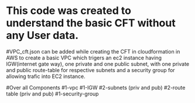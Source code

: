# This code was created to understand the basic CFT without any User data.
#VPC_cft.json can be added while creating the CFT in cloudformation in AWS to create a basic VPC which trigers an ec2 instance having IGW(internet gate way), one private and one public subnet, with one private and public route-table for respective subnets and a security group for allowing trafic into EC2 instance.

#Over all Components
#1-vpc
#1-IGW
#2-subnets (priv and pub)
#2-route table (priv and pub)
#1-security-group




